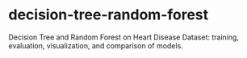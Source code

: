 # decision-tree-random-forest
Decision Tree and Random Forest on Heart Disease Dataset: training, evaluation, visualization, and comparison of models.

